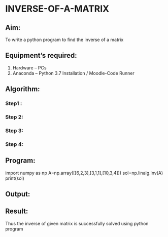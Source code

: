 # INVERSE-OF-A-MATRIX
## Aim:
To write a python program to find the inverse of a matrix
## Equipment’s required:
1. 	Hardware – PCs
2. 	Anaconda – Python 3.7 Installation / Moodle-Code Runner
## Algorithm:
### Step1 : 
### Step 2: 
### Step 3: 
### Step 4: 

## Program:
import numpy as np 
A=np.array([[6,2,3],[3,1,1],[10,3,4]])
sol=np.linalg.inv(A)
print(sol)
## Output:
## Result:
Thus the inverse of given matrix is successfully solved using python program

